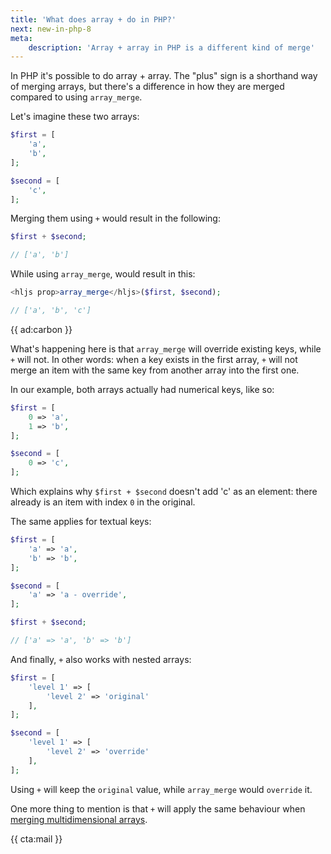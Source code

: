 ```yaml
---
title: 'What does array + do in PHP?'
next: new-in-php-8
meta:
    description: 'Array + array in PHP is a different kind of merge'
---
```


In PHP it's possible to do array + array. The "plus" sign is a shorthand way of merging arrays, but there's a difference in how they are merged compared to using `array_merge`.

Let's imagine these two arrays:

```php
$first = [
    'a',
    'b',
];

$second = [
    'c',
];
```

Merging them using `+` would result in the following:

```php
$first + $second;

// ['a', 'b']
```

While using `array_merge`, would result in this:

```php
<hljs prop>array_merge</hljs>($first, $second);

// ['a', 'b', 'c']
```

{{ ad:carbon }}

What's happening here is that `array_merge` will override existing keys, while `+` will not. In other words: when a key exists in the first array, `+` will not merge an item with the same key from another array into the first one. 

In our example, both arrays actually had numerical keys, like so:

```php
$first = [
    0 => 'a',
    1 => 'b',
];

$second = [
    0 => 'c',
];
```

Which explains why `$first + $second` doesn't add 'c' as an element: there already is an item with index `0` in the original. 

The same applies for textual keys:

```php
$first = [
    'a' => 'a',
    'b' => 'b',
];

$second = [
    'a' => 'a - override',
];

$first + $second;

// ['a' => 'a', 'b' => 'b']
```

And finally, `+` also works with nested arrays:

```php
$first = [
    'level 1' => [
        'level 2' => 'original'
    ],
];

$second = [
    'level 1' => [
        'level 2' => 'override'
    ],
];
```

Using `+` will keep the `original` value, while `array_merge` would `override` it.

One more thing to mention is that `+` will apply the same behaviour when [merging multidimensional arrays](/blog/merging-multidimensional-arrays-in-php).

{{ cta:mail }}
